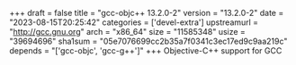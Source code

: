 +++
draft = false
title = "gcc-objc++ 13.2.0-2"
version = "13.2.0-2"
date = "2023-08-15T20:25:42"
categories = ['devel-extra']
upstreamurl = "http://gcc.gnu.org"
arch = "x86_64"
size = "11585348"
usize = "39694696"
sha1sum = "05e7076699cc2b35a7f0341c3ec17ed9c9aa219c"
depends = "['gcc-objc', 'gcc-g++']"
+++
Objective-C++ support for GCC